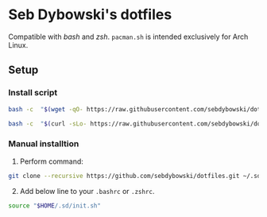 # Seb Dybowski's dotfiles
Compatible with *bash* and *zsh*. `pacman.sh` is intended exclusively for Arch Linux.

## Setup
### Install script
```bash
bash -c  "$(wget -qO- https://raw.githubusercontent.com/sebdybowski/dotfiles/main/install.sh)"
```

```bash
bash -c  "$(curl -sLo- https://raw.githubusercontent.com/sebdybowski/dotfiles/main/install.sh)"
```


### Manual installtion
1. Perform command: 

```bash
git clone --recursive https://github.com/sebdybowski/dotfiles.git ~/.sd
```

2. Add below line to your `.bashrc` or `.zshrc`.

```bash
source "$HOME/.sd/init.sh"
```
